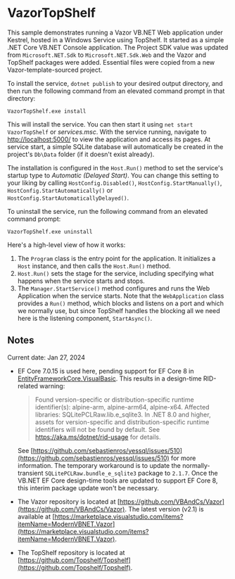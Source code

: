 # VazorTopShelf

This sample demonstrates running a Vazor VB.NET Web application under Kestrel, hosted in a Windows Service using TopShelf. It started as a simple .NET Core VB.NET Console application. The Project SDK value was updated from `Microsoft.NET.Sdk` to `Microsoft.NET.Sdk.Web` and the Vazor and TopShelf packages were added. Essential files were copied from a new Vazor-template-sourced project.

To install the service, `dotnet publish` to your desired output directory, and then run the following command from an elevated command prompt in that directory:

`VazorTopShelf.exe install`

This will install the service. You can then start it using `net start VazorTopShelf` or *services.msc*. With the service running, navigate to [http://localhost:5000/](http://localhost:5000/) to view the application and access its pages. At service start, a simple SQLite database will automatically be created in the project's `Db\Data` folder (if it doesn't exist already).

The installation is configured in the `Host.Run()` method to set the service's startup type to *Automatic (Delayed Start)*. You can change this setting to your liking by calling `HostConfig.Disabled()`, `HostConfig.StartManually()`, `HostConfig.StartAutomatically()` or `HostConfig.StartAutomaticallyDelayed()`.

To uninstall the service, run the following command from an elevated command prompt:

`VazorTopShelf.exe uninstall`

Here's a high-level view of how it works:

1. The `Program` class is the entry point for the application. It initializes a `Host` instance, and then calls the `Host.Run()` method.
2. `Host.Run()` sets the stage for the service, including specifying what happens when the service starts and stops.
3. The `Manager.StartService()` method configures and runs the Web Application when the service starts. Note that the `WebApplication` class provides a `Run()` method, which blocks and listens on a port and which we normally use, but since TopShelf handles the blocking all we need here is the listening component, `StartAsync()`.

## Notes

Current date: Jan 27, 2024

- EF Core 7.0.15 is used here, pending support for EF Core 8 in [EntityFrameworkCore.VisualBasic](https://www.nuget.org/packages/EntityFrameworkCore.VisualBasic/). This results in a design-time RID-related warning:

  > Found version-specific or distribution-specific runtime identifier(s): alpine-arm, alpine-arm64, alpine-x64. Affected libraries: SQLitePCLRaw.lib.e_sqlite3. In .NET 8.0 and higher, assets for version-specific and distribution-specific runtime identifiers will not be found by default. See https://aka.ms/dotnet/rid-usage for details.

  See [https://github.com/sebastienros/yessql/issues/510](https://github.com/sebastienros/yessql/issues/510) for more information. The temporary workaround is to update the normally-transient `SQLitePCLRaw.bundle_e_sqlite3` package to `2.1.7`. Once the VB.NET EF Core design-time tools are updated to support EF Core 8, this interim package update won't be necessary.

- The Vazor repository is located at [https://github.com/VBAndCs/Vazor](https://github.com/VBAndCs/Vazor). The latest version (v2.1) is available at [https://marketplace.visualstudio.com/items?itemName=ModernVBNET.Vazor](https://marketplace.visualstudio.com/items?itemName=ModernVBNET.Vazor).
- The TopShelf repository is located at [https://github.com/Topshelf/Topshelf](https://github.com/Topshelf/Topshelf).
